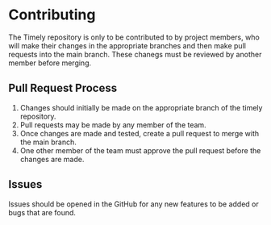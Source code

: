 # Contributing

The Timely repository is only to be contributed to by project members, who will make their changes in the appropriate branches and then make pull requests into the main branch. These chanegs must be reviewed by another member before merging.

## Pull Request Process

1. Changes should initially be made on the appropriate branch of the timely repository.
2. Pull requests may be made by any member of the team.
3. Once changes are made and tested, create a pull request to merge with the main branch.
4. One other member of the team must approve the pull request before the changes are made.

## Issues

Issues should be opened in the GitHub for any new features to be added or bugs that are found.
